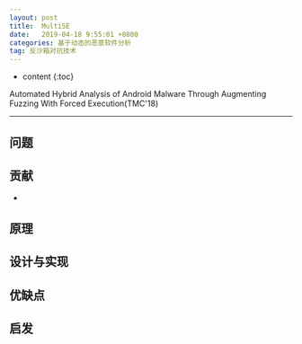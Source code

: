 ```yaml
---
layout: post
title:  MultiSE
date:   2019-04-18 9:55:01 +0800
categories: 基于动态的恶意软件分析
tag: 反沙箱对抗技术
---
```

* content
{:toc}


Automated Hybrid Analysis of Android Malware Through Augmenting Fuzzing With Forced Execution(TMC'18)

---

## 问题



## 贡献

- 

## 原理



## 设计与实现



## 优缺点



## 启发
